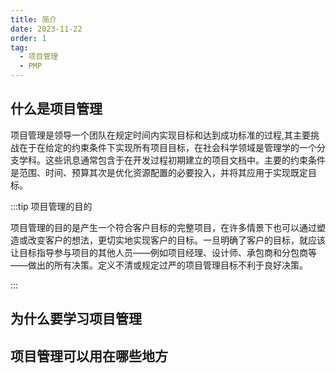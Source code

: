 ```yaml
---
title: 简介
date: 2023-11-22
order: 1
tag:
  - 项目管理
  - PMP
---
```


## 什么是项目管理
项目管理是领导一个团队在规定时间内实现目标和达到成功标准的过程,其主要挑战在于在给定的约束条件下实现所有项目目标，在社会科学领域是管理学的一个分支学科。这些讯息通常包含于在开发过程初期建立的项目文档中。主要的约束条件是范围、时间、预算其次是优化资源配置的必要投入，并将其应用于实现既定目标。

:::tip 项目管理的目的

项目管理的目的是产生一个符合客户目标的完整项目，在许多情景下也可以通过塑造或改变客户的想法，更切实地实现客户的目标。一旦明确了客户的目标，就应该让目标指导参与项目的其他人员——例如项目经理、设计师、承包商和分包商等——做出的所有决策。定义不清或规定过严的项目管理目标不利于良好决策。

:::

## 为什么要学习项目管理



## 项目管理可以用在哪些地方

